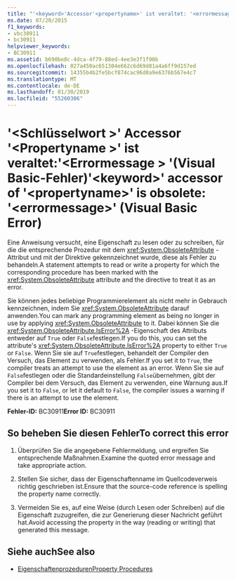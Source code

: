 ```yaml
---
title: "'<keyword>'Accessor'<propertyname>' ist veraltet: '<errormessage>' (Visual Basic-Fehler)"
ms.date: 07/20/2015
f1_keywords:
- vbc30911
- bc30911
helpviewer_keywords:
- BC30911
ms.assetid: b690be0c-4dca-4f79-88ed-4ee3e3f1f90b
ms.openlocfilehash: 027a450ac651304e662c6d69d81a4a6ff9d157ed
ms.sourcegitcommit: 14355b4b2fe5bcf874cac96d0a9e6376b567e4c7
ms.translationtype: MT
ms.contentlocale: de-DE
ms.lasthandoff: 01/30/2019
ms.locfileid: "55260306"
---
```

# <a name="keyword-accessor-of-propertyname-is-obsolete-errormessage-visual-basic-error"></a><span data-ttu-id="1063a-102">'\<Schlüsselwort >' Accessor '\<Propertyname >' ist veraltet:'\<Errormessage > '(Visual Basic-Fehler)</span><span class="sxs-lookup"><span data-stu-id="1063a-102">'\<keyword>' accessor of '\<propertyname>' is obsolete: '\<errormessage>' (Visual Basic Error)</span></span>
<span data-ttu-id="1063a-103">Eine Anweisung versucht, eine Eigenschaft zu lesen oder zu schreiben, für die die entsprechende Prozedur mit dem <xref:System.ObsoleteAttribute> -Attribut und mit der Direktive gekennzeichnet wurde, diese als Fehler zu behandeln.</span><span class="sxs-lookup"><span data-stu-id="1063a-103">A statement attempts to read or write a property for which the corresponding procedure has been marked with the <xref:System.ObsoleteAttribute> attribute and the directive to treat it as an error.</span></span>  
  
 <span data-ttu-id="1063a-104">Sie können jedes beliebige Programmierelement als nicht mehr in Gebrauch kennzeichnen, indem Sie <xref:System.ObsoleteAttribute> darauf anwenden.</span><span class="sxs-lookup"><span data-stu-id="1063a-104">You can mark any programming element as being no longer in use by applying <xref:System.ObsoleteAttribute> to it.</span></span> <span data-ttu-id="1063a-105">Dabei können Sie die <xref:System.ObsoleteAttribute.IsError%2A> -Eigenschaft des Attributs entweder auf `True` oder `False`festlegen.</span><span class="sxs-lookup"><span data-stu-id="1063a-105">If you do this, you can set the attribute's <xref:System.ObsoleteAttribute.IsError%2A> property to either `True` or `False`.</span></span> <span data-ttu-id="1063a-106">Wenn Sie sie auf `True`festlegen, behandelt der Compiler den Versuch, das Element zu verwenden, als Fehler.</span><span class="sxs-lookup"><span data-stu-id="1063a-106">If you set it to `True`, the compiler treats an attempt to use the element as an error.</span></span> <span data-ttu-id="1063a-107">Wenn Sie sie auf `False`festlegen oder die Standardeinstellung `False`übernehmen, gibt der Compiler bei dem Versuch, das Element zu verwenden, eine Warnung aus.</span><span class="sxs-lookup"><span data-stu-id="1063a-107">If you set it to `False`, or let it default to `False`, the compiler issues a warning if there is an attempt to use the element.</span></span>  
  
 <span data-ttu-id="1063a-108">**Fehler-ID:** BC30911</span><span class="sxs-lookup"><span data-stu-id="1063a-108">**Error ID:** BC30911</span></span>  
  
## <a name="to-correct-this-error"></a><span data-ttu-id="1063a-109">So beheben Sie diesen Fehler</span><span class="sxs-lookup"><span data-stu-id="1063a-109">To correct this error</span></span>  
  
1.  <span data-ttu-id="1063a-110">Überprüfen Sie die angegebene Fehlermeldung, und ergreifen Sie entsprechende Maßnahmen.</span><span class="sxs-lookup"><span data-stu-id="1063a-110">Examine the quoted error message and take appropriate action.</span></span>  
  
2.  <span data-ttu-id="1063a-111">Stellen Sie sicher, dass der Eigenschaftenname im Quellcodeverweis richtig geschrieben ist.</span><span class="sxs-lookup"><span data-stu-id="1063a-111">Ensure that the source-code reference is spelling the property name correctly.</span></span>  
  
3.  <span data-ttu-id="1063a-112">Vermeiden Sie es, auf eine Weise (durch Lesen oder Schreiben) auf die Eigenschaft zuzugreifen, die zur Generierung dieser Nachricht geführt hat.</span><span class="sxs-lookup"><span data-stu-id="1063a-112">Avoid accessing the property in the way (reading or writing) that generated this message.</span></span>  
  
## <a name="see-also"></a><span data-ttu-id="1063a-113">Siehe auch</span><span class="sxs-lookup"><span data-stu-id="1063a-113">See also</span></span>


- [<span data-ttu-id="1063a-114">Eigenschaftenprozeduren</span><span class="sxs-lookup"><span data-stu-id="1063a-114">Property Procedures</span></span>](../../visual-basic/programming-guide/language-features/procedures/property-procedures.md)
